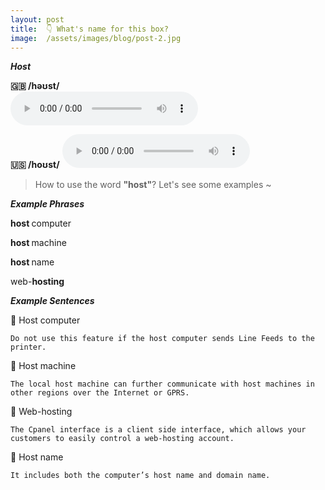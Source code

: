 ```yaml
---
layout: post
title:  👇 What's name for this box?
image:  /assets/images/blog/post-2.jpg
---
```

<i><B>Host</B></i>

**🇬🇧 <B>/həʊst/</B>**  
<audio controls="controls">
  <source src="/assets/audio/host-gb.mp3" type="audio/mpeg">
<embed height="100" width="100" src="/i/song.mp3" />
</audio>

**🇺🇸 <B>/hoʊst/</B>**
<audio controls="controls">
  <source src="/assets/audio/host-us.mp3" type="audio/mpeg">
<embed height="100" width="100" src="/i/song.mp3" />
</audio>

> How to use the word <B>"host"</B>? Let's see some examples ~ 

**<i> <B> Example Phrases</B></i>**

<B> host </B> computer

<B> host </B> machine

<B> host </B> name

web-<B>hosting</B>

**<i> <B> Example Sentences </B></i>**

📍 Host computer <br>

	Do not use this feature if the host computer sends Line Feeds to the printer.

📍 Host machine <br>

	The local host machine can further communicate with host machines in other regions over the Internet or GPRS.

📍 Web-hosting <br>

	The Cpanel interface is a client side interface, which allows your customers to easily control a web-hosting account.

📍 Host name <br>
 
 	It includes both the computer’s host name and domain name.

